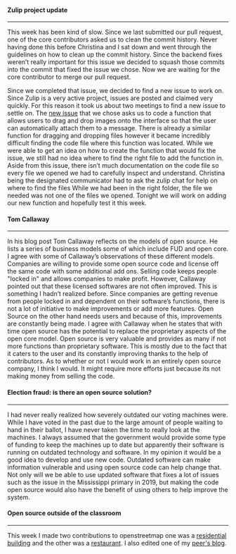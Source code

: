 #### Zulip project update
---  
This week has been kind of slow. Since we last submitted our pull request, one of the core contributors asked us to clean the commit history. Never having done this before Christina and I sat down and went through the guidelines on how to clean up the commit history. Since the backend fixes weren’t really important for this issue we decided to squash those commits into the commit that fixed the issue we chose. Now we are waiting for the core contributor to merge our pull request.   

 Since we completed that issue, we decided to find a new issue to work on. Since Zulip is a very active project, issues are posted and claimed very quickly. For this reason it took us about two meetings to find a new issue to settle on. The [new issue](https://github.com/zulip/zulip/issues/14579) that we chose asks us to code a function that allows users to drag and drop images onto the interface so that the user can automatically attach them to a message. There is already a similar function for dragging and dropping files however it became incredibly difficult finding the code file where this function was located. While we were able to get an idea on how to create the function that would fix the issue, we still had no idea where to find the right file to add the function in. Aside from this issue, there isn’t much documentation on the code file so every file we opened we had to carefully inspect and understand. Christina being the designated communicator had to ask the zulip chat for help on where to find the files While we had been in the right folder, the file we needed was not one of the files we opened. Tonight we will work on adding our new function and hopefully test it this week. 

#### Tom Callaway 
---
In his blog post Tom Callaway reflects on the models of open source. He lists a series of business models some of which include FUD and open core. I agree with some of Callaway’s observations of these different models. Companies are willing to provide some open source code and license off the same code with some additional add ons. Selling code keeps people "locked in" and allows companies to make profit. However, Callaway pointed out that these licensed softwares are not often improved. This is something I hadn’t realized before. Since companies are getting revenue from people locked in and dependent on their software’s functions, there is not a lot of initiative to make improvements or add more features. Open Source on the other hand needs users and because of this, improvements are constantly being made. I agree with Callaway when he states that with time open source has the potential to replace the proprietary aspects of the open core model. Open source is very valuable and provides as many if not more functions than proprietary software. This is mostly due to the fact that it caters to the user and its constantly improving thanks to the help of contributors. As to whether or not I would work in an entirely open source company, I think I would. It might require more efforts just because its not making money from selling the code. 

#### Election fraud: is there an open source solution? 
 ---

I had never really realized how severely outdated our voting machines were. While I have voted in the past due to the large amount of people waiting to hand in their ballot, I have never taken the time to really look at the machines.  I always assumed that the government would provide some type of funding to keep the machines up to date but apparently their software is running on outdated technology and software. In my opinion it would be a good idea to develop  and use new code. Outdated software can make information vulnerable and using open source code can help change that. Not only will we be able to use updated software that fixes a lot of issues such as the issue in the Mississippi primary in 2019, but making the code open source would also have the benefit of using others to help improve the system. 

#### Open source outside of the classroom 
--- 
This week I made two contributions to openstreetmap one was a [residential building](https://www.openstreetmap.org/changeset/84288313) and the other was a [restaurant](https://www.openstreetmap.org/changeset/84288733). I also edited one of my [peer's blog](https://github.com/hunter-college-ossd-spr-2020/TDLorenz-weekly/pull/1).
